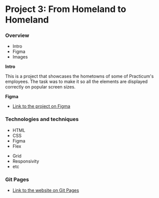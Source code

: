# Project 3: From Homeland to Homeland

### Overview

- Intro
- Figma
- Images

**Intro**

This is a project that showcases the hometowns of some of Practicum's employees. The task was to make it so all the elements are displayed correctly on popular screen sizes.

**Figma**

- [Link to the project on Figma](https://www.figma.com/file/1zCYcflj6BJx5VqOvXU9nb/Sprint-3-From-Homeland-to-Homeland-desktop-mobile?node-id=0%3A1)

### Technologies and techniques

- HTML
- CSS
- Figma
- Flex

* Grid
* Responsivity
* etc

### Git Pages

- [Link to the website on Git Pages](https://alex-shchukina.github.io/web_project_3/)
